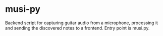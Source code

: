 # musi-py

Backend script for capturing guitar audio from a microphone, processing it and sending the discovered notes to a frontend. Entry point is musi.py.
